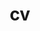 ---
layout: cv
permalink: assets/pdf/cv_akiho_kawada.pdf
title: cv
nav: true
nav_order: 5
cv_pdf:
description: This is a description of the page. You can modify it in '_pages/cv.md'. You can also change or remove the top pdf download button.
toc:
  sidebar: left
---